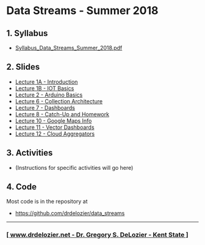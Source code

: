 # Data Streams - Summer 2018

## 1. Syllabus

* [Syllabus_Data_Streams_Summer_2018.pdf](Syllabus_Data_Stream_Summer_2018.pdf)

## 2. Slides

* [Lecture 1A - Introduction](https://docs.google.com/presentation/d/1AmGumXqrnFi-h3C19-SsG1ssVeSLsZkIK_e3E-aOSmc/edit?usp=sharing)
* [Lecture 1B - IOT Basics](data_streams_lecture_01_introduction.pdf)
* [Lecture 2 - Arduino Basics](data_streams_lecture_02_arduino_basics.pdf)
* [Lecture 6 - Collection Architecture](https://docs.google.com/presentation/d/10Ziew_atXTvryTR6LvgB8Bud5JzAcEvriGeDSPpeW2k/edit?usp=sharing)
* [Lecture 7 - Dashboards](https://docs.google.com/presentation/d/194CPcfQmzr0ntqJcakis9Pw3PATmmCo75210kQCMxYg/edit?usp=sharing)
* [Lecture 8 - Catch-Up and Homework](https://docs.google.com/presentation/d/1dVYhPCajXm8lWLDzyQgUHTq03kIzY_fmx-MrAG7yC2A/edit?usp=sharing)
* [Lecture 10 - Google Maps Info](https://docs.google.com/presentation/d/1mu18kyZtax_TXYScpeLIBfDIps4baGvxf0WMdJG2cws/edit?usp=sharing)
* [Lecture 11 - Vector Dashboards](https://docs.google.com/presentation/d/13YYNfh0MqLY33IZs3qhipZ4XPO4yWB90AynVKM8QHl8/edit?usp=sharing)
* [Lecture 12 - Cloud Aggregators](https://docs.google.com/presentation/d/1eX2JNwZ0oO5ULUNuMtCq4hl9m9Y8T1Z0MYfgQ95f0DI/edit?usp=sharing)

## 3. Activities

* (Instructions for specific activities will go here)

## 4. Code

Most code is in the repository at

* <https://github.com/drdelozier/data_streams>

---

### [[ www.drdelozier.net - Dr. Gregory S. DeLozier - Kent State ]](http://www.drdelozier.net)

